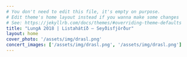 ```yaml
---
# You don't need to edit this file, it's empty on purpose.
# Edit theme's home layout instead if you wanna make some changes
# See: https://jekyllrb.com/docs/themes/#overriding-theme-defaults
title: "LungA 2018 | Listahátíð – Seyðisfjörður"
layout: home
cover_photo: '/assets/img/drasl.png'
concert_images: ['/assets/img/drasl.png', '/assets/img/drasl.png']
---
```

